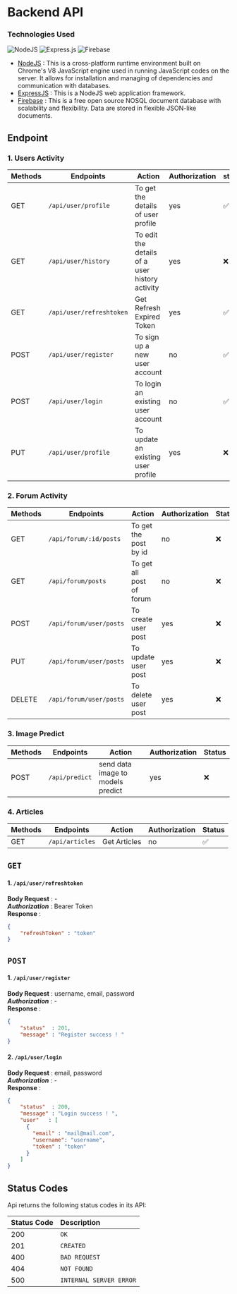 # Backend API

### Technologies Used
![NodeJS](https://img.shields.io/badge/node.js-6DA55F?style=for-the-badge&logo=node.js&logoColor=white)
![Express.js](https://img.shields.io/badge/express.js-%23404d59.svg?style=for-the-badge&logo=express&logoColor=%2361DAFB)
![Firebase](https://img.shields.io/badge/Firebase-039BE5?style=for-the-badge&logo=Firebase&logoColor=white)


* [NodeJS](https://nodejs.org/) : This is a cross-platform runtime environment built on Chrome's V8 JavaScript engine used in running JavaScript codes on the server. It allows for installation and managing of dependencies and communication with databases.
* [ExpressJS](https://www.expresjs.org/) : This is a NodeJS web application framework.
* [Firebase](https://firebase.google.com/) : This is a free open source NOSQL document database with scalability and flexibility. Data are stored in flexible JSON-like documents.


## Endpoint
### 1. Users Activity
| Methods | Endpoints | Action | Authorization | status
| --- | --- | --- | --- | --- |
| GET | `/api/user/profile` | To get the details of user profile | yes | ✅
| GET | `/api/user/history` | To edit the details of a user history activity | yes | ❌
| GET | `/api/user/refreshtoken` | Get Refresh Expired Token | yes | ✅
| POST | `/api/user/register` | To sign up a new user account | no | ✅
| POST | `/api/user/login` | To login an existing user account | no | ✅
| PUT | `/api/user/profile` | To update an existing user profile | yes | ❌

### 2. Forum Activity
| Methods | Endpoints | Action | Authorization | Status |
| --- | --- | --- | --- | --- |
| GET | `/api/forum/:id/posts` | To get the post by id | no | ❌ 
| GET |  `/api/forum/posts` | To get all post of forum | no | ❌
| POST | `/api/forum/user/posts` | To create user  post | yes | ❌
| PUT | `/api/forum/user/posts` | To update user post | yes | ❌
| DELETE | `/api/forum/user/posts` | To delete user  post | yes | ❌

### 3. Image Predict
| Methods | Endpoints | Action | Authorization | Status |
| --- | --- | --- | --- | --- |
| POST | `/api/predict` | send data image to models predict | yes | ❌

### 4. Articles
| Methods | Endpoints | Action | Authorization | Status |
| --- | --- | --- | --- | --- | 
| GET | `/api/articles` | Get Articles | no | ✅

## `GET`
#### 1.  `/api/user/refreshtoken` <br>
**Body Request**    : - <br>
***Authorization*** : Bearer Token  <br>
**Response** :
```JSON
{
    "refreshToken" : "token"
}
```

## `POST`
#### 1.  `/api/user/register` <br>
**Body Request**    : username, email, password <br>
***Authorization*** : -  <br>
**Response** :
```JSON
{
    "status"  : 201,
    "message" : "Register success ! "
}
```
#### 2.  `/api/user/login` <br>
**Body Request**    : email, password <br>
***Authorization*** : -  <br>
**Response** :
```JSON
{
    "status"  : 200,
    "message" : "Login success ! ",
    "user"   : [
      {
        "email" : "mail@mail.com",
        "username": "username",
        "token" : "token"
      }
    ]
}
```



## Status Codes

Api returns the following status codes in its API:

| Status Code | Description |
| :--- | :--- |
| 200 | `OK` |
| 201 | `CREATED` |
| 400 | `BAD REQUEST` |
| 404 | `NOT FOUND` |
| 500 | `INTERNAL SERVER ERROR` |

